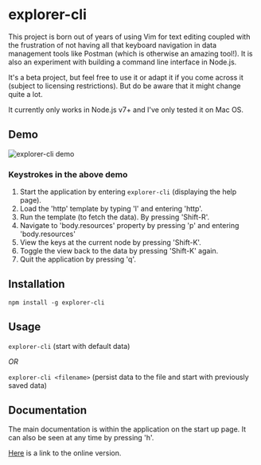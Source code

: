 # explorer-cli

This project is born out of years of using Vim for text editing coupled with 
the frustration of not having all that keyboard navigation in data management
tools like Postman (which is otherwise an amazing tool!). It is also an 
experiment with building a command line interface in Node.js.

It's a beta project, but feel free to use it or adapt it if you come across it
(subject to licensing restrictions). But do be aware that it might change quite
a lot.

It currently only works in Node.js v7+ and I've only tested it on Mac OS.


## Demo

![explorer-cli demo](https://andybry.github.io/explorer-cli/explorer-cli.gif)

### Keystrokes in the above demo

1. Start the application by entering `explorer-cli` (displaying the help page).
2. Load the 'http' template by typing 'l' and entering 'http'.
3. Run the template (to fetch the data). By pressing 'Shift-R'.
4. Navigate to 'body.resources' property by pressing 'p' and entering 'body.resources'
5. View the keys at the current node by pressing 'Shift-K'.
6. Toggle the view back to the data by pressing 'Shift-K' again.
7. Quit the application by pressing 'q'.


## Installation

`npm install -g explorer-cli`


## Usage

`explorer-cli` (start with default data)

*OR*

`explorer-cli <filename>` (persist data to the file and start with previously saved data)


## Documentation

The main documentation is within the application on the start up page. It can also
be seen at any time by pressing 'h'.

[Here](https://github.com/andybry/explorer-cli/blob/master/helpText.json) is a link 
to the online version.